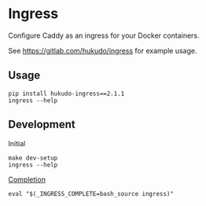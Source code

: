 # Ingress
Configure Caddy as an ingress for your Docker containers.

See https://gitlab.com/hukudo/ingress for example usage.

## Usage
```
pip install hukudo-ingress==2.1.1
ingress --help
```

## Development
Initial
```
make dev-setup
ingress --help
```

[Completion](https://click.palletsprojects.com/en/8.1.x/shell-completion/)
```
eval "$(_INGRESS_COMPLETE=bash_source ingress)"
```
